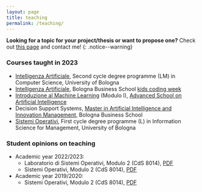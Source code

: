 ```yaml
---
layout: page
title: teaching
permalink: /teaching/
---
```


**Looking for a topic for your project/thesis or want to propose one?** Check out [this page](proposals) and contact me!
{: .notice--warning}

### Courses taught in 2023

<!-- * [Informatica](info-stat), First cycle degree programme (L) in Statistics, University of Bologna -->
<!-- * [Machine Learning](ml-bbs), [Executive Master in Artificial Intelligence for Business](https://www.bbs.unibo.eu/master-executive/artificial-intelligence-for-business), Bologna Business School -->
* [Intelligenza Artificiale](ai-info), Second cycle degree programme (LM) in Computer Science, University of Bologna
* [Intelligenza Artificiale](kids-coding-week), Bologna Business School [kids coding week](https://www.bbs.unibo.eu/kids-coding-week/)
* [Introduzione al Machine Learning](https://github.com/lozingaro/asai-er-ml) (Modulo I), [Advanced School on Artificial Intelligence](https://asai-er.github.io)
* Decision Support Systems, [Master in Artificial Intelligence and Innovation Management](https://www.bbs.unibo.eu/master-fulltime/digital-technology-management-artificial-intelligence-2), Bologna Business School
* [Sistemi Operativi](so-infoman), First cycle degree programme (L) in Information Science for Management, University of Bologna

### Student opinions on teaching

* Academic year 2022/2023: 
  * Laboratorio di Sistemi Operativi, Modulo 2 (CdS 8014), [PDF](../assets/pdf/Resoconto-20222497664.pdf)
  * Sistemi Operativi, Modulo 2 (CdS 8014), [PDF](../assets/pdf/Resoconto-20222497120.pdf)
* Academic year 2019/2020: 
  * Sistemi Operativi, Modulo 2 (CdS 8014), [PDF](../assets/pdf/Resoconto-20192460892.pdf)

<!-- ### Previous Years' Courses -->
